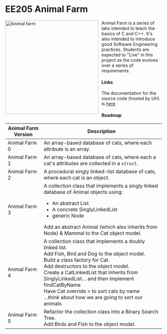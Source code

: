 EE205 Animal Farm
=================

<img src="images/animal_farm_full.jpg" style="width:300px; float: left; margin: 0 10px 10px 0;" alt="Animal farm"/>

Animal Farm is a series of labs intended to teach the basics of C and C++.  It's also intended to introduce good
Software Engineering practices.  Students are expected to "Live" in
this project as the code evolves over a series of requirements.

#### Links

The documentation for the source code (hosted by UH) is [here](https://www2.hawaii.edu/~apeng2/ee205/ee205_animal_farm/)

#### Roadmap
| Animal Farm Version | Description                                                                                                                                                                                                                                                                                                                                                                                    |
|---------------------|------------------------------------------------------------------------------------------------------------------------------------------------------------------------------------------------------------------------------------------------------------------------------------------------------------------------------------------------------------------------------------------------|
| Animal Farm 0       | An array-based database of cats, where each attribute is an array.                                                                                                                                                                                                                                                                                                                             |
| Animal Farm 1       | An array-based database of cats, where each a cat's attributes are collected in a `struct`.                                                                                                                                                                                                                                                                                                    |
| Animal Farm 2       | A procedural singly linked-list database of cats, where each cat is an object.                                                                                                                                                                                                                                                                                                                 |
| Animal Farm 3       | A collection class that implements a singly linked database of Animal objects using: <ul><li>An abstract List</li><li>A concrete SinglyLinkedList</li><li>generic Node</li></ul>Add an abstract Animal (which also inherits from Node) & Mammal to the Cat object model.                                                                                                                       |
| Animal Farm 4       | A collection class that implements a doubly linked list.  <br/>Add Fish, Bird and Dog to the object model.<br/>Build a class factory for Cat.  <br/>Add destructors to the object model. <br/>Create a CatLinkedList that inherits from SinglyLinkedList… and then implement findCatByName <br/>Have Cat override > to sort cats by name<br/>…think about how we are going to sort our animals |
| Animal Farm 5       | Refactor the collection class into a Binary Search Tree.  <br/>Add Birds and Fish to the object model.                                                                                                                                                                                                                                                                                         |
